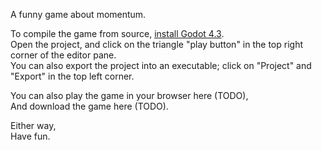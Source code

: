 A funny game about momentum.

To compile the game from source, [install Godot 4.3](https://godotengine.org/download/).  
Open the project, and click on the triangle "play button" in the top right corner of the editor pane.  
You can also export the project into an executable; click on "Project" and "Export" in the top left corner.

You can also play the game in your browser here (TODO),  
And download the game here (TODO).  

Either way,  
Have fun.
